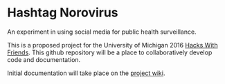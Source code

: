 # Hashtag Norovirus

An experiment in using social media for public health surveillance.

This is a proposed project for the University of Michigan 2016 [Hacks With Friends](http://cio.umich.edu/michigan-it/hacks-with-friends). This github repository will be a place to collaboratively develop code and documentation.


Initial documentation will take place on the [project wiki](https://github.com/jestill/hashtag-norovirus/wiki).



